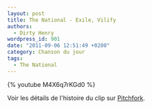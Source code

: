 ```yaml
---
layout: post
title: The National - Exile, Vilify
authors:
  - Dirty Henry
wordpress_id: 901
date: "2011-09-06 12:51:49 +0200"
category: Chanson du jour
tags:
  - The National
---
```


{% youtube M4X6q7rKGd0 %}

Voir les détails de l'histoire du clip sur [Pitchfork][1].

[1]: https://pitchfork.com/news/43486-video-the-national-exile-vilify/
